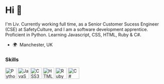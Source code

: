 Hi 👋 
===========================================

I'm Liv.
Currently working full time, as a Senior Customer Sucess Engineer (CSE) at SafetyCulture, and I am a software development apprentice. Proficient in Python. Learning Javascript, CSS, HTML, Ruby & C#.

* 🌍  Manchester, UK

### Skills

<p align="left">
<a href="https://www.python.org/" target="_blank" rel="noreferrer"><img src="https://raw.githubusercontent.com/danielcranney/readme-generator/main/public/icons/skills/python-colored.svg" width="36" height="36" alt="Python" /></a>
<a href="https://developer.mozilla.org/en-US/docs/Web/JavaScript" target="_blank" rel="noreferrer"><img src="https://raw.githubusercontent.com/danielcranney/readme-generator/main/public/icons/skills/javascript-colored.svg" width="36" height="36" alt="JavaScript" /></a>
<a href="https://www.w3.org/TR/CSS/#css" target="_blank" rel="noreferrer"><img src="https://raw.githubusercontent.com/danielcranney/readme-generator/main/public/icons/skills/css3-colored.svg" width="36" height="36" alt="CSS3" /></a>
<a href="https://developer.mozilla.org/en-US/docs/Glossary/HTML5" target="_blank" rel="noreferrer"><img src="https://raw.githubusercontent.com/danielcranney/readme-generator/main/public/icons/skills/html5-colored.svg" width="36" height="36" alt="HTML5" /></a>
<a href="https://www.ruby-lang.org/en/" target="_blank" rel="noreferrer"><img src="https://cdn.freebiesupply.com/logos/large/2x/ruby-logo-svg-vector.svg" width="36" height="36" alt="Ruby" /></a>
<a href="https://learn.microsoft.com/en-us/dotnet/" target="_blank" rel="noreferrer"><img src="https://upload.wikimedia.org/wikipedia/commons/thumb/d/d2/C_Sharp_Logo_2023.svg/256px-C_Sharp_Logo_2023.svg.png" width="36" height="36" alt="C#" /></a>
</p>
